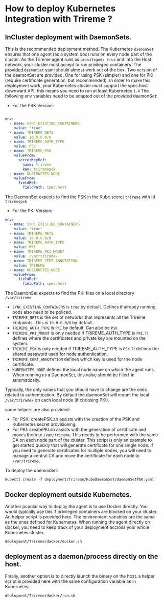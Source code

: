 # How to deploy Kubernetes Integration with Trireme ?

## InCluster deployment with DaemonSets.

This is the recommended deployment method. The Kubernetes `daemonSet` ensures that one agent (as a system pod) runs on every node part of the cluster. As the Trireme agent runs as `privileged: true` and into the Host network, your cluster must accept to run privileged containers.
The [provided ](https://github.com/aporeto-inc/trireme) `daemonSet` yaml  should almost work out of the box.
Two version of the daemonSet are provided. One for using PSK (simpler) and one for PKI (require certificate generation, but recommended).
In order to make this deployment work, your Kubernetes cluster *must* support the spec.host downward API, this means you need to run at least Kubernetes `1.4`
The following env variables need to be adapted out of the provided daemonSet:

* For the PSK Version:
```yaml

env:
  - name: SYNC_EXISTING_CONTAINERS
    value: "true"
  - name: TRIREME_NETS
    value: 10.0.0.0/8
  - name: TRIREME_AUTH_TYPE
    value: PSK
  - name: TRIREME_PSK
    valueFrom:
      secretKeyRef:
        name: trireme
        key: triremepsk
  - name: KUBERNETES_NODE
    valueFrom:
      fieldRef:
        fieldPath: spec.host
```

The DaemonSet expects to find the PSK in the Kube secret `trireme` with id `triremepsk`

* For the PKI Version:

```yaml
env:
  - name: SYNC_EXISTING_CONTAINERS
    value: "true"
  - name: TRIREME_NETS
    value: 10.0.0.0/8
  - name: TRIREME_AUTH_TYPE
    value: PKI
  - name: TRIREME_PKI_MOUNT
    value: /var/trireme/
  - name: TRIREME_CERT_ANNOTATION
    value: TRIREME
  - name: KUBERNETES_NODE
    valueFrom:
      fieldRef:
        fieldPath: spec.host
```
The DaemonSet expects to find the PKI files on a local directory `/var/trireme`


* `SYNC_EXISTING_CONTAINERS` is `true` by default. Defines if already running pods also need to be policed.
* `TRIREME_NETS` is the set of networks that represents all the Trireme Endpoints. This is `10.0.0.0/8` by default.
* `TRIREME_AUTH_TYPE` is `PKI` by default. Can also be `PSK`.
* `TRIREME_PKI_MOUNT` is only needed if TRIREME_AUTH_TYPE is `PKI`. It defines where the certificates and private key are mounted on the system.
* `TRIREME_PSK` is only needed if TRIREME_AUTH_TYPE is `PSK`. It defines the shared password used for node authentication.
* `TRIREME_CERT_ANNOTATION` defines which key is used for the node certificate.
* `KUBERNETES_NODE` defines the local node name on which the agent runs. When running as a DaemonSet, this value should be filled-in automatically.

Typically, the only values that you should have to change are the ones related to authentication. By default the daemonSet will  mount the local `/var/trireme/` on each local node (if choosing PKI).

some helpers are also provided:
* For PSK: createPSK.sh assists with the creation of the PSK and Kubernetes secret provisioning.
* For PKI: createPKI.sh assists with the generation of certificate and moves them to `/var/trireme`. This needs to be performed with the same CA on each node part of the cluster. This script is only an example to get started quickly that will generate certificate for one single node. If you need to generate certificates for multiple nodes,  you will need to manage a central CA and move the certificate for each node to `/var/trireme`.

To deploy the daemonSet:

```
kubectl create -f deployment/Trireme/KubeDaemonSet/daemonSetPSK.yaml
```

## Docker deployment outside Kubernetes.

Another popular way to deploy the agent is to use Docker directly. You would typically use this if privileged containers are blocked on your cluster.
An helper script is provided here. The environment variables are the same as the ones defined for Kubernetes.
When running the agent directly on docker, you need to keep track of your deployment accross your whole Kubernetes cluster.

```
deployment/Trireme/docker/docker.sh
```

## deployment as a daemon/process directly on the host.

Finally, another option is to directly launch the binary on the host.
a helper script is provided here with the same configuration variable as in Kubernetes.

```
deployment/Trireme/docker/run.sh
```
